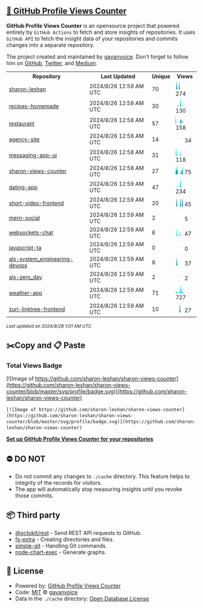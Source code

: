 ## [🚀 GitHub Profile Views Counter](https://github.com/gayanvoice/github-profile-views-counter)
**GitHub Profile Views Counter** is an opensource project that powered entirely by  `GitHub Actions` to fetch and store insights of repositories.
It uses `GitHub API` to fetch the insight data of your repositories and commits changes into a separate repository.

The project created and maintained by [gayanvoice](https://github.com/gayanvoice). Don't forget to follow him on [GitHub](https://github.com/gayanvoice), [Twitter](https://twitter.com/gayanvoice), and [Medium](https://gayanvoice.medium.com/).

<table>
	<tr>
		<th>
			Repository
		</th>
		<th>
			Last Updated
		</th>
		<th>
			Unique
		</th>
		<th>
			Views
		</th>
	</tr>
	<tr>
		<td>
			<a href="https://github.com/sharon-leshan/sharon-views-counter/tree/master/readme/418481793/year.md">
				sharon-leshan
			</a>
		</td>
		<td>
			2024/8/26 12:58 AM UTC
		</td>
		<td>
			70
		</td>
		<td>
			<img alt="Response time graph" src="https://github.com/sharon-leshan/sharon-views-counter/raw/master/graph/418481793/small/year.png" height="20"> 274
		</td>
	</tr>
	<tr>
		<td>
			<a href="https://github.com/sharon-leshan/sharon-views-counter/tree/master/readme/432713929/year.md">
				recipes-homemade
			</a>
		</td>
		<td>
			2024/8/26 12:58 AM UTC
		</td>
		<td>
			30
		</td>
		<td>
			<img alt="Response time graph" src="https://github.com/sharon-leshan/sharon-views-counter/raw/master/graph/432713929/small/year.png" height="20"> 130
		</td>
	</tr>
	<tr>
		<td>
			<a href="https://github.com/sharon-leshan/sharon-views-counter/tree/master/readme/430830007/year.md">
				restaurant
			</a>
		</td>
		<td>
			2024/8/26 12:58 AM UTC
		</td>
		<td>
			57
		</td>
		<td>
			<img alt="Response time graph" src="https://github.com/sharon-leshan/sharon-views-counter/raw/master/graph/430830007/small/year.png" height="20"> 158
		</td>
	</tr>
	<tr>
		<td>
			<a href="https://github.com/sharon-leshan/sharon-views-counter/tree/master/readme/420011260/year.md">
				agency-site
			</a>
		</td>
		<td>
			2024/8/26 12:58 AM UTC
		</td>
		<td>
			14
		</td>
		<td>
			<img alt="Response time graph" src="https://github.com/sharon-leshan/sharon-views-counter/raw/master/graph/420011260/small/year.png" height="20"> 34
		</td>
	</tr>
	<tr>
		<td>
			<a href="https://github.com/sharon-leshan/sharon-views-counter/tree/master/readme/420691729/year.md">
				messaging-app-ui
			</a>
		</td>
		<td>
			2024/8/26 12:58 AM UTC
		</td>
		<td>
			31
		</td>
		<td>
			<img alt="Response time graph" src="https://github.com/sharon-leshan/sharon-views-counter/raw/master/graph/420691729/small/year.png" height="20"> 118
		</td>
	</tr>
	<tr>
		<td>
			<a href="https://github.com/sharon-leshan/sharon-views-counter/tree/master/readme/418586717/year.md">
				sharon-views-counter
			</a>
		</td>
		<td>
			2024/8/26 12:58 AM UTC
		</td>
		<td>
			27
		</td>
		<td>
			<img alt="Response time graph" src="https://github.com/sharon-leshan/sharon-views-counter/raw/master/graph/418586717/small/year.png" height="20"> 75
		</td>
	</tr>
	<tr>
		<td>
			<a href="https://github.com/sharon-leshan/sharon-views-counter/tree/master/readme/420421627/year.md">
				dating-app
			</a>
		</td>
		<td>
			2024/8/26 12:59 AM UTC
		</td>
		<td>
			47
		</td>
		<td>
			<img alt="Response time graph" src="https://github.com/sharon-leshan/sharon-views-counter/raw/master/graph/420421627/small/year.png" height="20"> 234
		</td>
	</tr>
	<tr>
		<td>
			<a href="https://github.com/sharon-leshan/sharon-views-counter/tree/master/readme/420621915/year.md">
				short-video-frontend
			</a>
		</td>
		<td>
			2024/8/26 12:59 AM UTC
		</td>
		<td>
			20
		</td>
		<td>
			<img alt="Response time graph" src="https://github.com/sharon-leshan/sharon-views-counter/raw/master/graph/420621915/small/year.png" height="20"> 45
		</td>
	</tr>
	<tr>
		<td>
			<a href="https://github.com/sharon-leshan/sharon-views-counter/tree/master/readme/423982159/year.md">
				mern-social
			</a>
		</td>
		<td>
			2024/8/26 12:59 AM UTC
		</td>
		<td>
			2
		</td>
		<td>
			<img alt="Response time graph" src="https://github.com/sharon-leshan/sharon-views-counter/raw/master/graph/423982159/small/year.png" height="20"> 5
		</td>
	</tr>
	<tr>
		<td>
			<a href="https://github.com/sharon-leshan/sharon-views-counter/tree/master/readme/528809250/year.md">
				websockets-chat
			</a>
		</td>
		<td>
			2024/8/26 12:59 AM UTC
		</td>
		<td>
			6
		</td>
		<td>
			<img alt="Response time graph" src="https://github.com/sharon-leshan/sharon-views-counter/raw/master/graph/528809250/small/year.png" height="20"> 47
		</td>
	</tr>
	<tr>
		<td>
			<a href="https://github.com/sharon-leshan/sharon-views-counter/tree/master/readme/503383129/year.md">
				javascript-ta
			</a>
		</td>
		<td>
			2024/8/26 12:59 AM UTC
		</td>
		<td>
			0
		</td>
		<td>
			<img alt="Response time graph" src="https://github.com/sharon-leshan/sharon-views-counter/raw/master/graph/503383129/small/year.png" height="20"> 0
		</td>
	</tr>
	<tr>
		<td>
			<a href="https://github.com/sharon-leshan/sharon-views-counter/tree/master/readme/531653804/year.md">
				alx-system_engineering-devops
			</a>
		</td>
		<td>
			2024/8/26 12:59 AM UTC
		</td>
		<td>
			8
		</td>
		<td>
			<img alt="Response time graph" src="https://github.com/sharon-leshan/sharon-views-counter/raw/master/graph/531653804/small/year.png" height="20"> 37
		</td>
	</tr>
	<tr>
		<td>
			<a href="https://github.com/sharon-leshan/sharon-views-counter/tree/master/readme/530795305/year.md">
				alx-zero_day
			</a>
		</td>
		<td>
			2024/8/26 12:59 AM UTC
		</td>
		<td>
			2
		</td>
		<td>
			<img alt="Response time graph" src="https://github.com/sharon-leshan/sharon-views-counter/raw/master/graph/530795305/small/year.png" height="20"> 2
		</td>
	</tr>
	<tr>
		<td>
			<a href="https://github.com/sharon-leshan/sharon-views-counter/tree/master/readme/559000544/year.md">
				weather-app
			</a>
		</td>
		<td>
			2024/8/26 12:59 AM UTC
		</td>
		<td>
			71
		</td>
		<td>
			<img alt="Response time graph" src="https://github.com/sharon-leshan/sharon-views-counter/raw/master/graph/559000544/small/year.png" height="20"> 727
		</td>
	</tr>
	<tr>
		<td>
			<a href="https://github.com/sharon-leshan/sharon-views-counter/tree/master/readme/559917610/year.md">
				zuri-linktree-frontend
			</a>
		</td>
		<td>
			2024/8/26 12:59 AM UTC
		</td>
		<td>
			10
		</td>
		<td>
			<img alt="Response time graph" src="https://github.com/sharon-leshan/sharon-views-counter/raw/master/graph/559917610/small/year.png" height="20"> 27
		</td>
	</tr>
</table>

<small><i>Last updated on 2024/8/28 1:01 AM UTC</i></small>

## ✂️Copy and 📋 Paste
### Total Views Badge
[![Image of https://github.com/sharon-leshan/sharon-views-counter](https://github.com/sharon-leshan/sharon-views-counter/blob/master/svg/profile/badge.svg)](https://github.com/sharon-leshan/sharon-views-counter)

```readme
[![Image of https://github.com/sharon-leshan/sharon-views-counter](https://github.com/sharon-leshan/sharon-views-counter/blob/master/svg/profile/badge.svg)](https://github.com/sharon-leshan/sharon-views-counter)
```
[**Set up GitHub Profile Views Counter for your repositories**](https://github.com/gayanvoice/github-profile-views-counter)
## ⛔ DO NOT
- Do not commit any changes to `./cache` directory. This feature helps to integrity of the records for visitors.
- The app will automatically stop measuring insights until you revoke those commits.
## 📦 Third party

- [@octokit/rest](https://www.npmjs.com/package/@octokit/rest) - Send REST API requests to GitHub.
- [fs-extra](https://www.npmjs.com/package/fs-extra) - Creating directories and files.
- [simple-git](https://www.npmjs.com/package/simple-git) - Handling Git commands.
- [node-chart-exec](https://www.npmjs.com/package/node-chart-exec) - Generate graphs.
## 📄 License
- Powered by: [GitHub Profile Views Counter](https://github.com/gayanvoice/github-profile-views-counter)
- Code: [MIT](./LICENSE) © [gayanvoice](https://github.com/gayanvoice)
- Data in the `./cache` directory: [Open Database License](https://opendatacommons.org/licenses/odbl/1-0/)